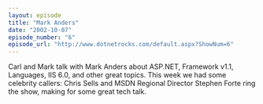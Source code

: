 ```yaml
---
layout: episode
title: "Mark Anders"
date: "2002-10-07"
episode_number: "6"
episode_url: "http://www.dotnetrocks.com/default.aspx?ShowNum=6"
---
```


Carl and Mark talk with Mark Anders about ASP.NET, Framework v1.1, Languages, IIS 6.0, and other great topics. This week we had some celebrity callers: Chris Sells and MSDN Regional Director Stephen Forte ring the show, making for some great tech talk.
